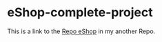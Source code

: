 # eShop-complete-project

This is a link to the [Repo eShop](https://github.com/wenbo2978/eShops) in my another Repo.
